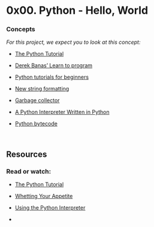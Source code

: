 # 0x00. Python - Hello, World 

### Concepts

<p> <i> For this project, we expect you to look at this concept: </i> </p>

* <a href = "https://docs.python.org/3.4/tutorial/index.html"> The Python Tutorial </a>

* <a href ="https://www.youtube.com/playlist?list=PLGLfVvz_LVvTn3cK5e6LjhgGiSeVlIRwt"> Derek Banas’ Learn to program </a>

* <a href = "https://thepythonguru.com/"> Python tutorials for beginners </a>

* <a href = "https://pyformat.info/"> New string formatting </a>

* <a href= "https://thp.io/2012/python-gc/python_gc_final_2012-01-22.pdf"> Garbage collector </a>

* <a href = "http://www.aosabook.org/en/500L/a-python-interpreter-written-in-python.html">A Python Interpreter Written in Python </a>


* <a href = "https://docs.python.org/3.4/library/dis.html"> Python bytecode </a>
<br>


## Resources

### Read or watch:

* <a href = "https://docs.python.org/3/tutorial/index.html"> The Python Tutorial </a>

* <a href = "https://docs.python.org/3/tutorial/appetite.html"> Whetting Your Appetite </a>

* <a href = "https://docs.python.org/3/tutorial/interpreter.html" > Using the Python Interpreter </a>

*
